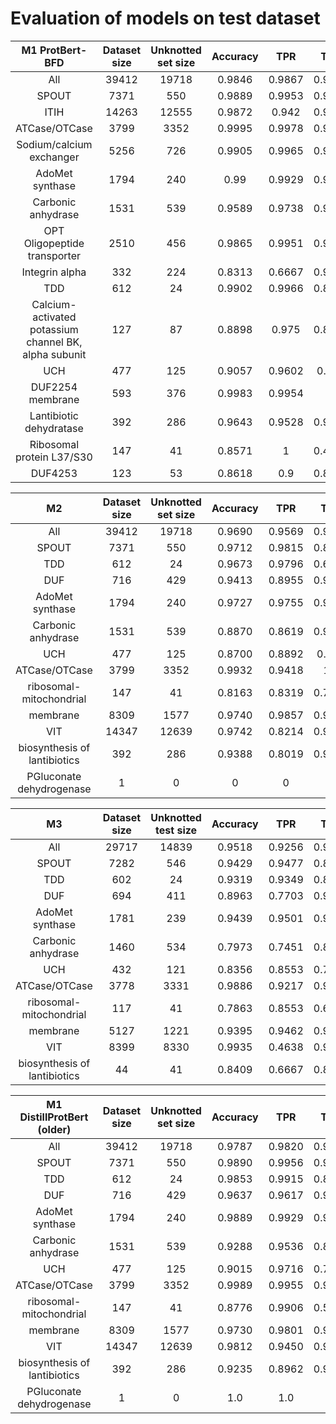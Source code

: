 # Evaluation of models on test dataset


|                    M1 ProtBert-BFD                    | Dataset size | Unknotted set size | Accuracy |  TPR   |  TNR   |
|:-----------------------------------------------------:|:------------:|:------------------:|:--------:|:------:|:------:|
|                          All                          |    39412     |       19718        |  0.9846  | 0.9867 | 0.9825 |
|                         SPOUT                         |     7371     |        550         |  0.9889  | 0.9953 | 0.9091 |
|                         ITIH                          |    14263     |       12555        |  0.9872  | 0.942  | 0.9934 |
|                     ATCase/OTCase                     |     3799     |        3352        |  0.9995  | 0.9978 | 0.9997 |
|               Sodium/calcium exchanger                |     5256     |        726         |  0.9905  | 0.9965 | 0.9532 |
|                    AdoMet synthase                    |     1794     |        240         |   0.99   | 0.9929 | 0.9708 |
|                  Carbonic anhydrase                   |     1531     |        539         |  0.9589  | 0.9738 | 0.9314 |
|             OPT Oligopeptide transporter              |     2510     |        456         |  0.9865  | 0.9951 | 0.9474 |
|                    Integrin alpha                     |     332      |        224         |  0.8313  | 0.6667 | 0.9107 |
|                          TDD                          |     612      |         24         |  0.9902  | 0.9966 | 0.8333 |
| Calcium-activated potassium channel BK, alpha subunit |     127      |         87         |  0.8898  | 0.975  | 0.8506 |
|                          UCH                          |     477      |        125         |  0.9057  | 0.9602 | 0.752  |
|                   DUF2254 membrane                    |     593      |        376         |  0.9983  | 0.9954 |   1    |
|                Lantibiotic dehydratase                |     392      |        286         |  0.9643  | 0.9528 | 0.9685 |
|               Ribosomal protein L37/S30               |     147      |         41         |  0.8571  |   1    | 0.4878 |
|                        DUF4253                        |     123      |         53         |  0.8618  |  0.9   | 0.8113 |

|              M2              | Dataset size | Unknotted set size | Accuracy |   TPR  |   TNR  |
|:----------------------------:|:------------:|:------------------:|:--------:|:------:|:------:|
|              All             |     39412    |        19718       |  0.9690  | 0.9569 | 0.9811 |
|             SPOUT            |     7371     |         550        |  0.9712  | 0.9815 | 0.8436 |
|              TDD             |      612     |         24         |  0.9673  | 0.9796 | 0.6667 |
|              DUF             |      716     |         429        |  0.9413  | 0.8955 | 0.9720 |
|        AdoMet synthase       |     1794     |         240        |  0.9727  | 0.9755 | 0.9542 |
|      Carbonic anhydrase      |     1531     |         539        |  0.8870  | 0.8619 | 0.9332 |
|              UCH             |      477     |         125        |  0.8700  | 0.8892 |  0.816 |
|         ATCase/OTCase        |     3799     |        3352        |  0.9932  | 0.9418 |   1.0  |
|    ribosomal-mitochondrial   |      147     |         41         |  0.8163  | 0.8319 | 0.7805 |
|           membrane           |     8309     |        1577        |  0.9740  | 0.9857 | 0.9239 |
|              VIT             |     14347    |        12639       |  0.9742  | 0.8214 | 0.9948 |
| biosynthesis of lantibiotics |      392     |         286        |  0.9388  | 0.8019 | 0.9895 |
|   PGluconate dehydrogenase   |       1      |          0         |     0    |    0   |    -   |


|              M3              | Dataset size | Unknotted test size | Accuracy |   TPR  |   TNR  |
|:----------------------------:|:------------:|:-------------------:|:--------:|:------:|:------:|
|              All             |     29717    |        14839        |  0.9518  | 0.9256 | 0.9778 |
|             SPOUT            |     7282     |         546         |  0.9429  | 0.9477 | 0.8828 |
|              TDD             |      602     |          24         |  0.9319  | 0.9349 | 0.8750 |
|              DUF             |      694     |         411         |  0.8963  | 0.7703 | 0.9830 |
|        AdoMet synthase       |     1781     |         239         |  0.9439  | 0.9501 | 0.9038 |
|      Carbonic anhydrase      |     1460     |         534         |  0.7973  | 0.7451 | 0.8876 |
|              UCH             |      432     |         121         |  0.8356  | 0.8553 | 0.7851 |
|         ATCase/OTCase        |     3778     |         3331        |  0.9886  | 0.9217 | 0.9976 |
|    ribosomal-mitochondrial   |      117     |          41         |  0.7863  | 0.8553 | 0.6585 |
|           membrane           |     5127     |         1221        |  0.9395  | 0.9462 | 0.9181 |
|              VIT             |     8399     |         8330        |  0.9935  | 0.4638 | 0.9978 |
| biosynthesis of lantibiotics |      44      |          41         |  0.8409  | 0.6667 | 0.8537 |

|  M1 DistillProtBert (older)  | Dataset size | Unknotted set size | Accuracy |   TPR  |   TNR  |
|:----------------------------:|:------------:|:------------------:|:--------:|:------:|:------:|
|              All             |     39412    |        19718       |  0.9787  | 0.9820 | 0.9755 |
|             SPOUT            |     7371     |         550        |  0.9890  | 0.9956 | 0.9073 |
|              TDD             |      612     |         24         |  0.9853  | 0.9915 | 0.8333 |
|              DUF             |      716     |         429        |  0.9637  | 0.9617 | 0.9650 |
|        AdoMet synthase       |     1794     |         240        |  0.9889  | 0.9929 | 0.9625 |
|      Carbonic anhydrase      |     1531     |         539        |  0.9288  | 0.9536 | 0.8831 |
|              UCH             |      477     |         125        |  0.9015  | 0.9716 | 0.7040 |
|         ATCase/OTCase        |     3799     |        3352        |  0.9989  | 0.9955 | 0.9994 |
|    ribosomal-mitochondrial   |      147     |         41         |  0.8776  | 0.9906 | 0.5854 |
|           membrane           |     8309     |        1577        |  0.9730  | 0.9801 | 0.9429 |
|              VIT             |     14347    |        12639       |  0.9812  | 0.9450 | 0.9861 |
| biosynthesis of lantibiotics |      392     |         286        |  0.9235  | 0.8962 | 0.9336 |
|   PGluconate dehydrogenase   |       1      |          0         |    1.0   |   1.0  |        |




